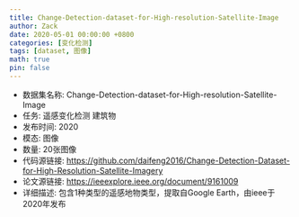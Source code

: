 ```yaml
---
title: Change-Detection-dataset-for-High-resolution-Satellite-Image
author: Zack
date: 2020-05-01 00:00:00 +0800
categories: [变化检测]
tags: [dataset, 图像]
math: true
pin: false
---
```

- 数据集名称: Change-Detection-dataset-for-High-resolution-Satellite-Image
- 任务: 遥感变化检测 建筑物
- 发布时间: 2020
- 模态: 图像
- 数量:  20张图像
- 代码源链接: https://github.com/daifeng2016/Change-Detection-Dataset-for-High-Resolution-Satellite-Imagery
- 论文源链接: https://ieeexplore.ieee.org/document/9161009
- 详细描述: 包含1种类型的遥感地物类型，提取自Google Earth，由ieee于2020年发布
